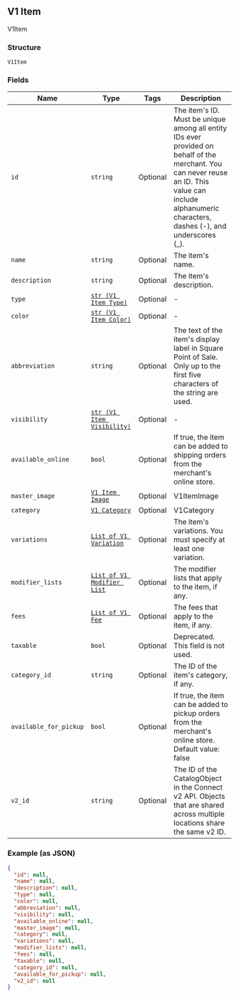 ## V1 Item

V1Item

### Structure

`V1Item`

### Fields

| Name | Type | Tags | Description |
|  --- | --- | --- | --- |
| `id` | `string` | Optional | The item's ID. Must be unique among all entity IDs ever provided on behalf of the merchant. You can never reuse an ID. This value can include alphanumeric characters, dashes (-), and underscores (_). |
| `name` | `string` | Optional | The item's name. |
| `description` | `string` | Optional | The item's description. |
| `type` | [`str (V1 Item Type)`]($m/V1ItemType) | Optional | - |
| `color` | [`str (V1 Item Color)`]($m/V1ItemColor) | Optional | - |
| `abbreviation` | `string` | Optional | The text of the item's display label in Square Point of Sale. Only up to the first five characters of the string are used. |
| `visibility` | [`str (V1 Item Visibility)`]($m/V1ItemVisibility) | Optional | - |
| `available_online` | `bool` | Optional | If true, the item can be added to shipping orders from the merchant's online store. |
| `master_image` | [`V1 Item Image`]($m/V1ItemImage) | Optional | V1ItemImage |
| `category` | [`V1 Category`]($m/V1Category) | Optional | V1Category |
| `variations` | [`List of V1 Variation`]($m/V1Variation) | Optional | The item's variations. You must specify at least one variation. |
| `modifier_lists` | [`List of V1 Modifier List`]($m/V1ModifierList) | Optional | The modifier lists that apply to the item, if any. |
| `fees` | [`List of V1 Fee`]($m/V1Fee) | Optional | The fees that apply to the item, if any. |
| `taxable` | `bool` | Optional | Deprecated. This field is not used. |
| `category_id` | `string` | Optional | The ID of the item's category, if any. |
| `available_for_pickup` | `bool` | Optional | If true, the item can be added to pickup orders from the merchant's online store. Default value: false |
| `v2_id` | `string` | Optional | The ID of the CatalogObject in the Connect v2 API. Objects that are shared across multiple locations share the same v2 ID. |

### Example (as JSON)

```json
{
  "id": null,
  "name": null,
  "description": null,
  "type": null,
  "color": null,
  "abbreviation": null,
  "visibility": null,
  "available_online": null,
  "master_image": null,
  "category": null,
  "variations": null,
  "modifier_lists": null,
  "fees": null,
  "taxable": null,
  "category_id": null,
  "available_for_pickup": null,
  "v2_id": null
}
```

